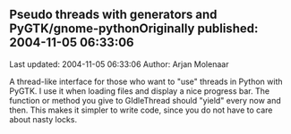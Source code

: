 ## Pseudo threads with generators and PyGTK/gnome-pythonOriginally published: 2004-11-05 06:33:06 
Last updated: 2004-11-05 06:33:06 
Author: Arjan Molenaar 
 
A thread-like interface for those who want to "use" threads in Python with PyGTK. I use it when loading files and display a nice progress bar. The function or method you give to GIdleThread should "yield" every now and then. This makes it simpler to write code, since you do not have to care about nasty locks.